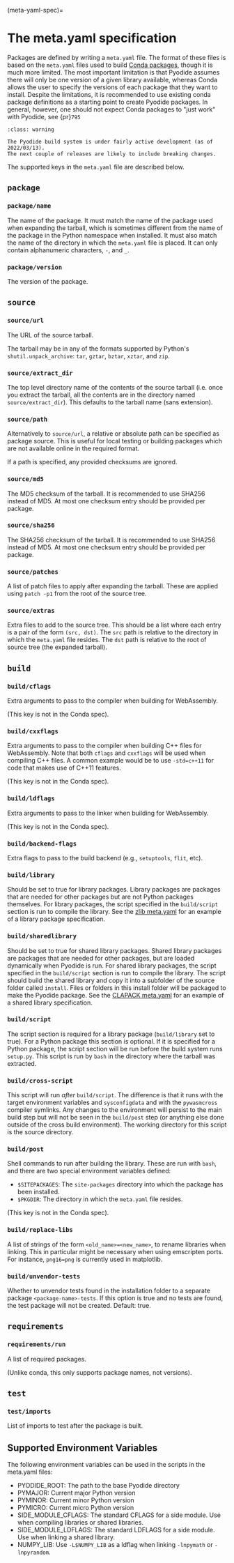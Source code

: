 (meta-yaml-spec)=

# The meta.yaml specification

Packages are defined by writing a `meta.yaml` file. The format of these files is
based on the `meta.yaml` files used to build [Conda
packages](https://docs.conda.io/projects/conda-build/en/latest/resources/define-metadata.html),
though it is much more limited. The most important limitation is that Pyodide
assumes there will only be one version of a given library available, whereas
Conda allows the user to specify the versions of each package that they want to
install. Despite the limitations, it is recommended to use existing conda
package definitions as a starting point to create Pyodide packages. In general,
however, one should not expect Conda packages to "just work" with Pyodide, see
{pr}`795`

```{admonition} This is unstable
:class: warning

The Pyodide build system is under fairly active development (as of 2022/03/13).
The next couple of releases are likely to include breaking changes.
```

The supported keys in the `meta.yaml` file are described below.

## `package`

### `package/name`

The name of the package. It must match the name of the package used when
expanding the tarball, which is sometimes different from the name of the package
in the Python namespace when installed. It must also match the name of the
directory in which the `meta.yaml` file is placed. It can only contain
alphanumeric characters, `-`, and `_`.

### `package/version`

The version of the package.

## `source`

### `source/url`

The URL of the source tarball.

The tarball may be in any of the formats supported by Python's
`shutil.unpack_archive`: `tar`, `gztar`, `bztar`, `xztar`, and `zip`.

### `source/extract_dir`

The top level directory name of the contents of the source tarball (i.e. once
you extract the tarball, all the contents are in the directory named
`source/extract_dir`). This defaults to the tarball name (sans extension).

### `source/path`

Alternatively to `source/url`, a relative or absolute path can be specified
as package source. This is useful for local testing or building packages which
are not available online in the required format.

If a path is specified, any provided checksums are ignored.

### `source/md5`

The MD5 checksum of the tarball. It is recommended to use SHA256 instead of MD5.
At most one checksum entry should be provided per package.

### `source/sha256`

The SHA256 checksum of the tarball. It is recommended to use SHA256 instead of MD5.
At most one checksum entry should be provided per package.

### `source/patches`

A list of patch files to apply after expanding the tarball. These are applied
using `patch -p1` from the root of the source tree.

### `source/extras`

Extra files to add to the source tree. This should be a list where each entry is
a pair of the form `(src, dst)`. The `src` path is relative to the directory in
which the `meta.yaml` file resides. The `dst` path is relative to the root of
source tree (the expanded tarball).

## `build`

### `build/cflags`

Extra arguments to pass to the compiler when building for WebAssembly.

(This key is not in the Conda spec).

### `build/cxxflags`

Extra arguments to pass to the compiler when building C++ files for WebAssembly.
Note that both `cflags` and `cxxflags` will be used when compiling C++ files.
A common example would be to use `-std=c++11` for code that makes use of C++11 features.

(This key is not in the Conda spec).

### `build/ldflags`

Extra arguments to pass to the linker when building for WebAssembly.

(This key is not in the Conda spec).

### `build/backend-flags`

Extra flags to pass to the build backend (e.g., `setuptools`, `flit`, etc).

### `build/library`

Should be set to true for library packages. Library packages are packages that are needed for other packages but are not Python packages themselves. For library packages, the script specified in the `build/script` section is run to compile the library. See the [zlib meta.yaml](https://github.com/pyodide/pyodide/blob/main/packages/zlib/meta.yaml) for an example of a library package specification.

### `build/sharedlibrary`

Should be set to true for shared library packages. Shared library packages are packages that are needed for other packages, but are loaded dynamically when Pyodide is run. For shared library packages, the script specified in the `build/script` section is run to compile the library. The script should build the shared library and copy it into a subfolder of the source folder called `install`. Files or folders in this install folder will be packaged to make the Pyodide package. See the [CLAPACK meta.yaml](https://github.com/pyodide/pyodide/blob/main/packages/CLAPACK/meta.yaml) for an example of a shared library specification.

### `build/script`

The script section is required for a library package (`build/library` set to true). For a Python package this section is optional. If it is specified for a Python package, the script section will be run before the build system runs `setup.py`. This script is run by `bash` in the directory where the tarball was extracted.

### `build/cross-script`

This script will run *after* `build/script`. The difference is that it runs with the target environment variables and `sysconfigdata` and with the `pywasmcross` compiler symlinks. Any changes to the environment will persist to the main build step but will not be seen in the `build/post` step (or anything else done outside of the cross build environment). The working directory for this script is the source directory.

### `build/post`

Shell commands to run after building the library. These are run with
`bash`, and there are two special environment variables defined:

- `$SITEPACKAGES`: The `site-packages` directory into which the package has been installed.
- `$PKGDIR`: The directory in which the `meta.yaml` file resides.

(This key is not in the Conda spec).

### `build/replace-libs`

A list of strings of the form `<old_name>=<new_name>`, to rename libraries when linking. This in particular
might be necessary when using emscripten ports.
For instance, `png16=png` is currently used in matplotlib.

### `build/unvendor-tests`

Whether to unvendor tests found in the installation folder to a separate
package `<package-name>-tests`. If this option is true and no tests are found,
the test package will not be created. Default: true.

## `requirements`

### `requirements/run`

A list of required packages.

(Unlike conda, this only supports package names, not versions).

## `test`

### `test/imports`

List of imports to test after the package is built.

## Supported Environment Variables

The following environment variables can be used in the scripts in the meta.yaml
files:

- PYODIDE_ROOT: The path to the base Pyodide directory
- PYMAJOR: Current major Python version
- PYMINOR: Current minor Python version
- PYMICRO: Current micro Python version
- SIDE_MODULE_CFLAGS: The standard CFLAGS for a side module. Use when compiling
  libraries or shared libraries.
- SIDE_MODULE_LDFLAGS: The standard LDFLAGS for a side module. Use when linking
  a shared library.
- NUMPY_LIB: Use `-L$NUMPY_LIB` as a ldflag when linking `-lnpymath` or
  `-lnpyrandom`.

